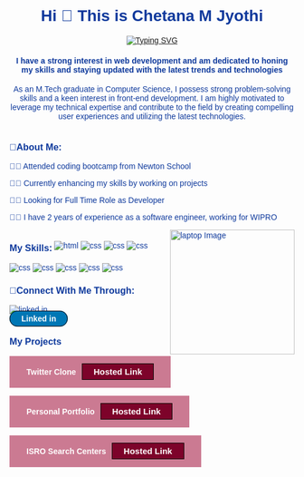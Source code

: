 <html>
    <head>
        <link rel="preconnect" href="https://fonts.googleapis.com">
        <link rel="preconnect" href="https://fonts.gstatic.com" crossorigin>
        <link href="https://fonts.googleapis.com/css2?family=Wix+Madefor+Text&display=swap" rel="stylesheet">
    </head>
    <body style="font-family: 'Wix Madefor Text', sans-serif; color: #0e399c;">
<h1 align="center">Hi 👋 This is Chetana M Jyothi</h1>
     <div align="center"> <a  href="https://git.io/typing-svg"><img src="https://readme-typing-svg.demolab.com?font=Fira+Code&pause=1000&width=435&lines=A+Trained+Frontend+Developer" alt="Typing SVG" /></a></div>

<h4 align="center">I have a strong interest in web development and am dedicated to honing my skills and staying updated with the latest trends and technologies</h4>
<p align="center">As an M.Tech graduate in Computer Science, I possess strong problem-solving skills and a keen interest in front-end development. I am highly motivated to leverage my technical expertise and contribute to the field by creating compelling user experiences and utilizing the latest technologies.<p>
<div style="display: inline;">
<div style="display: inline-block; vertical-align: middle;">
<h3>👦About Me:</h3>
<p>👨‍💻 Attended coding bootcamp from Newton School</p>
<p>👨‍💻 Currently enhancing my skills by working on projects</p>
<p>👨‍💻 Looking for Full Time Role as Developer</p>
<p>👨‍💻 I have 2 years of experience as a software engineer, working for WIPRO  </p>
</div>
<img style="display: inline-block; vertical-align: middle; height:220px"  align="right" src="https://webenezer.com.br/wp-content/uploads/2019/02/laptop-code.png-300x300.png" alt="laptop Image"  />
</div>
<div>
    <div style="display:inline;">
<h3 style="display:inline-block; vertical-align: middle;">My Skills:</h3>
<img src="https://img.icons8.com/?size=60&id=20909&format=png" alt="html" />
<img src="https://img.icons8.com/?size=60&id=7gdY5qNXaKC0&format=png" alt="css"/>
<img src="https://img.icons8.com/?size=60&id=PXTY4q2Sq2lG&format=png" alt="css"/>
<img src="https://img.icons8.com/?size=60&id=123603&format=png" alt="css"/>
<img src="https://img.icons8.com/?size=60&id=jD-fJzVguBmw&format=png" alt="css"/>
<img src="https://img.icons8.com/?size=60&id=gFw7X5Tbl3ss&format=png" alt="css"/>
<img src="https://img.icons8.com/?size=60&id=13679&format=png" alt="css"/>
<img src="https://img.icons8.com/?size=60&id=62452&format=png" alt="css"/>
<img src="https://img.icons8.com/?size=60&id=20906&format=png" alt="css"/>
</div>
<div>
    <h3>🤝Connect With Me Through:</h3>
    <img src="https://img.icons8.com/?size=60&id=13930&format=png" alt="linked in"/>
   <div> <a href="https://www.linkedin.com/in/chetana-m-jyothi/" style="text-decoration: none; color: white; font-weight: bold; border:1px solid black; border-radius: 20px; padding: 5px 20px; background-color: #0077B5;">Linked in</a></div>
    
</div>
<div>
   <h3> My Projects</h3>
   <div style="display: inline; padding: 20px 30px; background-color: #cb7a92; color: white;" ><h4 style="display: inline-block;">Twitter Clone</h4><a href="https://search-isro-centres.netlify.app/" style="font-size: 15px; display: inline-block;text-decoration: none; color: white; font-weight: bold; border:1px solid black; padding: 5px 20px; background-color: #7d032a; margin-left: 10px;">Hosted Link</a></div>
   <br></br>
   <div style="display: inline; padding: 20px 30px; background-color: #cb7a92; color: white;" ><h4 style="display: inline-block;">Personal Portfolio</h4><a href="https://chetana-m-j-portfolio.netlify.app/" style="font-size: 15px; display: inline-block;text-decoration: none; color: white; font-weight: bold; border:1px solid black; padding: 5px 20px; background-color: #7d032a; margin-left: 10px;">Hosted Link</a></div>
   <br></br>
   
   <div style="display: inline; padding: 20px 30px; background-color: #cb7a92; color: white;" ><h4 style="display: inline-block;">ISRO Search Centers</h4><a href="https://c-twitter-clone.netlify.app/" style="font-size: 15px; display: inline-block;text-decoration: none; color: white; font-weight: bold; border:1px solid black; padding: 5px 20px; background-color: #7d032a; margin-left: 10px;">Hosted Link</a></div>

</div>
</body>
</html>

